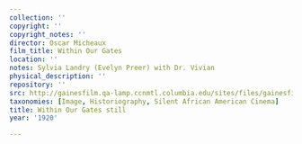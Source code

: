 ```yaml
---
collection: ''
copyright: ''
copyright_notes: ''
director: Oscar Micheaux
film_title: Within Our Gates
location: ''
notes: Sylvia Landry (Evelyn Preer) with Dr. Vivian
physical_description: ''
repository: ''
src: http://gainesfilm.qa-lamp.ccnmtl.columbia.edu/sites/files/gainesfilm/images/withinourgates.jpg
taxonomies: [Image, Historiography, Silent African American Cinema]
title: Within Our Gates still
year: '1920'

---
```

